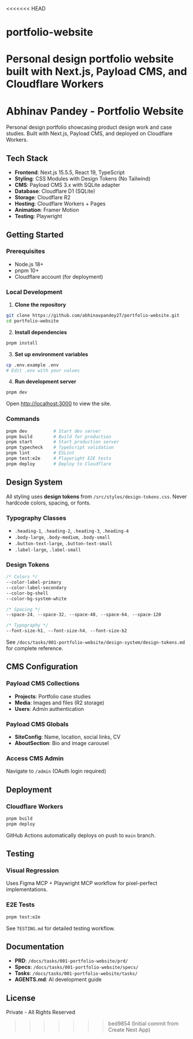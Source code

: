 <<<<<<< HEAD
# portfolio-website
Personal design portfolio website built with Next.js, Payload CMS, and Cloudflare Workers
=======
# Abhinav Pandey - Portfolio Website

Personal design portfolio showcasing product design work and case studies. Built with Next.js, Payload CMS, and deployed on Cloudflare Workers.

## Tech Stack

- **Frontend**: Next.js 15.5.5, React 19, TypeScript
- **Styling**: CSS Modules with Design Tokens (No Tailwind)
- **CMS**: Payload CMS 3.x with SQLite adapter
- **Database**: Cloudflare D1 (SQLite)
- **Storage**: Cloudflare R2
- **Hosting**: Cloudflare Workers + Pages
- **Animation**: Framer Motion
- **Testing**: Playwright

## Getting Started

### Prerequisites
- Node.js 18+
- pnpm 10+
- Cloudflare account (for deployment)

### Local Development

1. **Clone the repository**
```bash
git clone https://github.com/abhinavpandey27/portfolio-website.git
cd portfolio-website
```

2. **Install dependencies**
```bash
pnpm install
```

3. **Set up environment variables**
```bash
cp .env.example .env
# Edit .env with your values
```

4. **Run development server**
```bash
pnpm dev
```

Open [http://localhost:3000](http://localhost:3000) to view the site.

### Commands

```bash
pnpm dev          # Start dev server
pnpm build        # Build for production
pnpm start        # Start production server
pnpm typecheck    # TypeScript validation
pnpm lint         # ESLint
pnpm test:e2e     # Playwright E2E tests
pnpm deploy       # Deploy to Cloudflare
```

## Design System

All styling uses **design tokens** from `/src/styles/design-tokens.css`. Never hardcode colors, spacing, or fonts.

### Typography Classes
- `.heading-1`, `.heading-2`, `.heading-3`, `.heading-4`
- `.body-large`, `.body-medium`, `.body-small`
- `.button-text-large`, `.button-text-small`
- `.label-large`, `.label-small`

### Design Tokens
```css
/* Colors */
--color-label-primary
--color-label-secondary
--color-bg-shell
--color-bg-system-white

/* Spacing */
--space-24, --space-32, --space-48, --space-64, --space-120

/* Typography */
--font-size-h1, --font-size-h4, --font-size-b2
```

See `/docs/tasks/001-portfolio-website/design-system/design-tokens.md` for complete reference.

## CMS Configuration

### Payload CMS Collections
- **Projects**: Portfolio case studies
- **Media**: Images and files (R2 storage)
- **Users**: Admin authentication

### Payload CMS Globals
- **SiteConfig**: Name, location, social links, CV
- **AboutSection**: Bio and image carousel

### Access CMS Admin
Navigate to `/admin` (OAuth login required)

## Deployment

### Cloudflare Workers
```bash
pnpm build
pnpm deploy
```

GitHub Actions automatically deploys on push to `main` branch.

## Testing

### Visual Regression
Uses Figma MCP + Playwright MCP workflow for pixel-perfect implementations.

### E2E Tests
```bash
pnpm test:e2e
```

See `TESTING.md` for detailed testing workflow.

## Documentation

- **PRD**: `/docs/tasks/001-portfolio-website/prd/`
- **Specs**: `/docs/tasks/001-portfolio-website/specs/`
- **Tasks**: `/docs/tasks/001-portfolio-website/tasks/`
- **AGENTS.md**: AI development guide

## License

Private - All Rights Reserved
>>>>>>> bed9854 (Initial commit from Create Next App)
